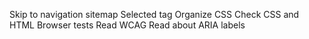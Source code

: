 Skip to navigation sitemap
Selected tag
Organize CSS
Check CSS and HTML
Browser tests
Read WCAG
Read about ARIA labels